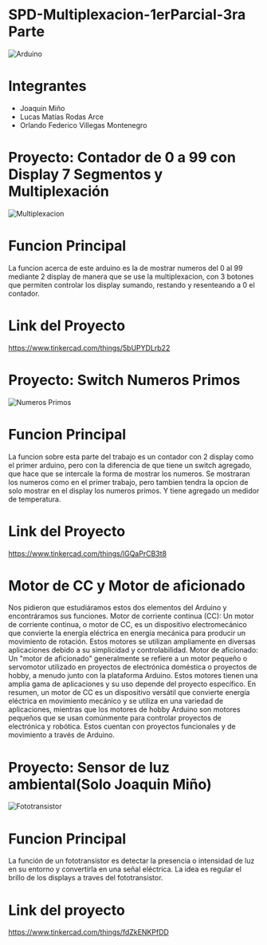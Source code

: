 # SPD-Multiplexacion-1erParcial-3ra Parte
![Arduino](https://github.com/JoaquinMino/SPD-Multiplexacion-1erParcial/assets/138269439/ad7078e8-d4a6-4268-b0ff-c31507fcf889)
# Integrantes
- Joaquin Miño
- Lucas Matías Rodas Arce
- Orlando Federico Villegas Montenegro
# Proyecto: Contador de 0 a 99 con Display 7 Segmentos y Multiplexación
![Multiplexacion](https://github.com/JoaquinMino/SPD-Multiplexacion-1erParcial/assets/138269439/fff46b19-a0e1-490e-b9a6-7472779ce89c)
# Funcion Principal
La funcion acerca de este arduino es la de mostrar numeros del 0 al 99 mediante 2 display de manera que se use la multiplexacion, con 3 botones que permiten controlar los display sumando, restando y resenteando a 0 el contador.
# Link del Proyecto
https://www.tinkercad.com/things/5bUPYDLrb22
# Proyecto: Switch Numeros Primos
![Numeros Primos](https://github.com/JoaquinMino/SPD-Multiplexacion-1erParcial/assets/138269439/7a9fc95a-3059-4e9a-8722-e742b04012e2)
# Funcion Principal
La funcion sobre esta parte del trabajo es un contador con 2 display como el primer arduino, pero con la diferencia de que tiene un switch agregado, que hace que se intercale la forma de mostrar los numeros. Se mostraran los numeros como en el primer trabajo, pero tambien tendra la opcion de solo mostrar en el display los numeros primos. Y tiene agregado un medidor de temperatura.
# Link del Proyecto
https://www.tinkercad.com/things/lGQaPrCB3t8
# Motor de CC y Motor de aficionado
Nos pidieron que estudiáramos estos dos elementos del Arduino y encontráramos sus funciones.
Motor de corriente continua (CC): Un motor de corriente continua, o motor de CC, es un dispositivo electromecánico que convierte la energía eléctrica en energía mecánica para producir un movimiento de rotación. Estos motores se utilizan ampliamente en diversas aplicaciones debido a su simplicidad y controlabilidad.
Motor de aficionado: Un "motor de aficionado" generalmente se refiere a un motor pequeño o servomotor utilizado en proyectos de electrónica doméstica o proyectos de hobby, a menudo junto con la plataforma Arduino. Estos motores tienen una amplia gama de aplicaciones y su uso depende del proyecto específico.
En resumen, un motor de CC es un dispositivo versátil que convierte energía eléctrica en movimiento mecánico y se utiliza en una variedad de aplicaciones, mientras que los motores de hobby Arduino son motores pequeños que se usan comúnmente para controlar proyectos de electrónica y robótica. Estos cuentan con proyectos funcionales y de movimiento a través de Arduino.
# Proyecto: Sensor de luz ambiental(Solo Joaquin Miño)
![Fototransistor](https://github.com/JoaquinMino/SPD-Multiplexacion-1erParcial/assets/138269439/07821112-2bfc-49ae-bb0b-a48b0249a420)
# Funcion Principal
La función de un fototransistor es detectar la presencia o intensidad de luz en su entorno y convertirla en una señal eléctrica. 
La idea es regular el brillo de los displays a traves del fototransistor.
# Link del proyecto
https://www.tinkercad.com/things/fdZkENKPfDD
